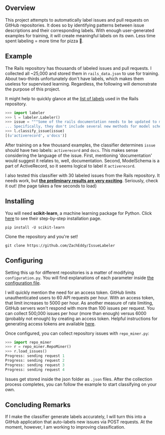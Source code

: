 ## Overview
This project attempts to automatically label issues and pull requests on GitHub repositories. It does so by identifying patterns between issue descriptions and their corresponding labels. With enough user-generated examples for training, it will create meaningful labels on its own. Less time spent labeling = more time for pizza 🍕.

## Example
The Rails repository has thousands of labeled issues and pull requests. I collected all ~25,000 and stored them in `rails_data.json` to use for training. About two-thirds unfortunately don't have labels, which makes them useless for supervised learning. Regardless, the following will demonstrate the purpose of this project.

It might help to quickly glance at the [list of labels](https://github.com/rails/rails/labels) used in the Rails repository.

```python
>>> import labeler
>>> l = labeler.Labeler()
>>> issue = """Some of the rails documentation needs to be updated to match version 4.2.7.1.
... Specifically, they don't include several new methods for model schema"""
>>> l.classify_issue(issue)
[(u'activerecord', u'docs')]
```

After training on a few thousand examples, the classifier determines `issue` should have two labels: `activerecord` and `docs`. This makes sense considering the language of the issue. First, mentioning 'documentation' would suggest it relates to, well, documentation. Second, ModelSchema is a part of ActiveRecord, so it seems logical to label it `activerecord`.

I also tested this classifier with 30 labeled issues from the Rails repository. It needs work, but [**the preliminary results are very exciting**](http://chopapp.com/#5a3xiqo0). Seriously, check it out! (the page takes a few seconds to load)

## Installing
You will need **scikit-learn**, a machine learning package for Python. Click [here](http://scikit-learn.org/stable/install.html) to see their step-by-step installation page.

    pip install -U scikit-learn

Clone the repository and you're set!

    git clone https://github.com/ZachEddy/IssueLabeler

## Configuring
Setting this up for different repositories is a matter of modifying `configuration.py`. You will find explanations of each parameter inside [the configuration file](https://github.com/ZachEddy/IssueLabeler/blob/master/configuration.py).

I will quickly mention the need for an access token. GitHub limits unauthenticated users to 60 API requests per hour. With an access token, that limit increases to 5000 per hour. As another measure of rate limiting, GitHub servers won't respond with more than 100 issues per request. You can collect 500,000 issues per hour (more than enough) versus 6000 (probably not enough) by creating an access token. Helpful instructions for generating access tokens are available [here](https://help.github.com/articles/creating-an-access-token-for-command-line-use/).

Once configured, you can collect repository issues with `repo_miner.py`:

```python
>>> import repo_miner
>>> r = repo_miner.RepoMiner()
>>> r.load_issues()
Progress: sending request 1
Progress: sending request 2
Progress: sending request 3
Progress: sending request 4
```

Issues get stored inside the json folder as `.json` files. After the collection process completes, you can follow the example to start classifying on your own.

## Concluding Remarks
If I make the classifier generate labels accurately, I will turn this into a GitHub application that auto-labels new issues via POST requests. At the moment, however, I am working to improving classification.
